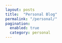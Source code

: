 ```yaml
---
layout: posts
title:  "Personal Blog"
permalink: "/personal/"
pagination:
  enabled: true
  category: personal
---
```

